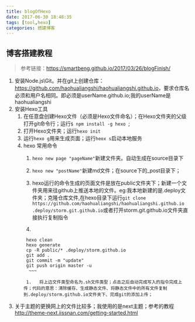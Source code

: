 ```yaml
---
title: blogOfHexo
date: 2017-06-30 18:48:35
tags: [tool,hexo]
categories: 搭建博客
---
```


## 博客搭建教程

>    参考链接：<https://smartbeng.github.io/2017/03/26/blogFinish/>

1.   安装Node.js\Git。并在git上创建仓库：<https://github.com/haohualiangshi/haohualiangshi.github.io>，要求仓库名必须和用户名相同。即必须是userName.github.io;我的userName是haohualiangshi
2.   安装Hexo工具
     1.   在任意盘创建Hexo文件（必须是Hexo文件命名）；在Hexo文件夹的父级打开git命令行；运行`$ npm install -g hexo `;
     2.   打开Hexo文件夹；运行`hexo init`
     3.   运行`hexo g`用来生成页面；运行`heox s`启动本地服务
     4.   hexo 常用命令
          1.   `hexo new page "pageName"`新建文件夹。自动生成在source目录下

          2.   `hexo new "postName"`新建md文件；在source下的_post目录下；

          3.   hexo运行的命令生成的页面文件是放在public文件夹下；新建一个文件夹用来往github上推送本地的文件。eg:我本地新建的是.deploy文件夹；克隆仓库文件,在hexo目录下运行`git clone https://github.com/haohualiangshi/haohualiangshi.github.io .deploy/storm.git.github.io`或者打开storm.git.github.io文件夹直接执行复制指令

          4.    ~~~
               hexo clean
               hexo generate
               cp -R public/* .deploy/storm.github.io
               git add .
               git commit -m "update"
               git push origin master -u
                ~~~

               1.   将上边文件类型命名为.sh文件类型；点击之后自动完成写入的指令完成上传；代码的意思：清除缓存、生成静态文件、将静态文件中的所有文件复制到.deploy/storm.github.io文件夹下、完成git的添加上传；

3.   关于主题的更换网上的文件比较多；我使用的是next主题；参考的教程<http://theme-next.iissnan.com/getting-started.html>


